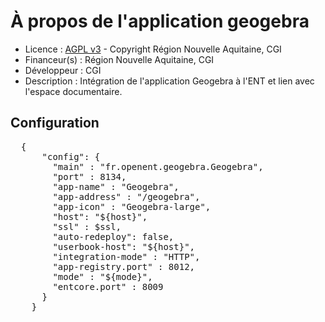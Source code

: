 # À propos de l'application geogebra

* Licence : [AGPL v3](http://www.gnu.org/licenses/agpl.txt) - Copyright Région Nouvelle Aquitaine, CGI
* Financeur(s) : Région Nouvelle Aquitaine, CGI
* Développeur : CGI
* Description : Intégration de l'application Geogebra à l'ENT et lien avec l'espace documentaire.

## Configuration
<pre>
  {
      "config": {
        "main" : "fr.openent.geogebra.Geogebra",
        "port" : 8134,
        "app-name" : "Geogebra",
    	"app-address" : "/geogebra",
    	"app-icon" : "Geogebra-large",
        "host": "${host}",
        "ssl" : $ssl,
        "auto-redeploy": false,
        "userbook-host": "${host}",
        "integration-mode" : "HTTP",
        "app-registry.port" : 8012,
        "mode" : "${mode}",
        "entcore.port" : 8009
      }
    }
</pre>

